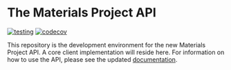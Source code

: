 # The Materials Project API

[![testing](https://github.com/materialsproject/api/workflows/testing/badge.svg)](https://github.com/materialsproject/api/actions?query=workflow%3Atesting) [![codecov](https://codecov.io/gh/materialsproject/api/branch/main/graph/badge.svg)](https://codecov.io/gh/materialsproject/api)

This repository is the development environment for the new Materials Project API. A core client implementation will reside here. For information on how to use the API, please see the updated [documentation](https://next-gen-docs.materialsproject.org/downloading-data/how-do-i-download-the-materials-project-database).
